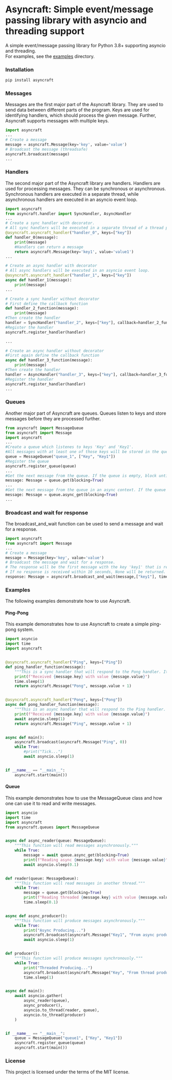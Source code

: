 # Asyncraft: Simple event/message passing library with asyncio and threading support
A simple event/message passing library for Python 3.8+ supporting asyncio and threading.
<br>For examples, see the [examples](examples) directory.
### Installation
```bash
pip install asyncraft
```
### Messages
Messages are the first major part of the Asyncraft library. They are used to send data between different parts of the program.
Keys are used for identifying handlers, which should process the given message. Further, Asyncraft supports messages with multiple keys.
```python
import asyncraft
...
# Create a message
message = asyncraft.Message(key='key', value='value')
# Broadcast the message (threadsafe)
asyncraft.broadcast(message)
...
```
### Handlers
The second major part of the Asyncraft library are handlers.
Handlers are used for processing messages.
They can be synchronous or asynchronous.
Synchronous handlers are executed in a separate thread, while asynchronous handlers are executed in an asyncio event loop.
```python
import asyncraft
from asyncraft.handler import SyncHandler, AsyncHandler
...
# Create a sync handler with decorator.
# All sync handlers will be executed in a separate thread of a thread pool.
@asyncraft.asyncraft_handler("handler_0", keys=["key"])
def handler_0(message):
    print(message)
    #Handlers can return a message
    return asyncraft.Message(key='key1', value='value1')
...

# Create an async handler with decorator
# All async handlers will be executed in an asyncio event loop.
@asyncraft.asyncraft_handler("handler_1", keys=["key"])
async def handler_1(message):
    print(message)
...

# Create a sync handler without decorator
# First define the callback function
def handler_2_function(message):
    print(message)
#Then create the handler
handler = SyncHandler("handler_2", keys=["key"], callback=handler_2_function)
#Register the handler
asyncraft.register_handler(handler)

...

# Create an async handler without decorator
#First again define the callback function
async def handler_3_function(message):
    print(message)
#Then create the handler
handler = AsyncHandler("handler_3", keys=["key"], callback=handler_3_function)
#Register the handler
asyncraft.register_handler(handler)
...
```
### Queues
Another major part of Asyncraft are queues.
Queues listen to keys and store messages before they are processed further.
```python
from asyncraft import MessageQueue
from asyncraft import Message
import asyncraft
...
#Create a queue which listenes to keys 'Key' and 'Key1'.
#All messages with at least one of those keys will be stored in the queue.
queue = MessageQueue("queue_1", ["Key", "Key1"])
#Register the queue
asyncraft.register_queue(queue)
...
#Get the next message from the queue. If the queue is empty, block until a message is available.
message: Message = queue.get(blocking=True)
...
#Get the next message from the queue in an async context. If the queue is empty, block until a message is available.
message: Message = queue.async_get(blocking=True) 
...
```
### Broadcast and wait for response
The broadcast_and_wait function can be used to send a message and wait for a response.
```python
import asyncraft
from asyncraft import Message
...
# Create a message
message = Message(key='key', value='value')
# Broadcast the message and wait for a response.
# The response will be the first message with the key 'key1' that is received.
# If no response is received within 10 seconds, None will be returned.
response: Message = asyncraft.broadcast_and_wait(message,["key1"], timeout=10)
```
### Examples
The following examples demonstrate how to use Asyncraft.
#### Ping-Pong
This example demonstrates how to use Asyncraft to create a simple ping-pong system.
```python
import asyncio
import time
import asyncraft


@asyncraft.asyncraft_handler("Ping", keys=["Ping"])
def ping_handler_function(message):
    """This is a sync handler that will respond to the Pong handler. It will be executed in a separate thread."""
    print(f"Received {message.key} with value {message.value}")
    time.sleep(1)
    return asyncraft.Message("Pong", message.value + 1)


@asyncraft.asyncraft_handler("Pong", keys=["Pong"])
async def pong_handler_function(message):
    """This is an async handler that will respond to the Ping handler. It will be executed in the event loop."""
    print(f"Received {message.key} with value {message.value}")
    await asyncio.sleep(1)
    return asyncraft.Message("Ping", message.value + 1)


async def main():
    asyncraft.broadcast(asyncraft.Message("Ping", 0))
    while True:
        #print("Tick...")
        await asyncio.sleep(1)


if __name__ == "__main__":
    asyncraft.start(main())
```
#### Queue
This example demonstrates how to use the MessageQueue class and how one can use it to read and write messages.
```python
import asyncio
import time
import asyncraft
from asyncraft.queues import MessageQueue


async def async_reader(queue: MessageQueue):
    """This function will read messages asynchronously."""
    while True:
        message = await queue.async_get(blocking=True)
        print(f"Reading async {message.key} with value {message.value}")
        await asyncio.sleep(0.1)


def reader(queue: MessageQueue):
    """This function will read messages in another thread."""
    while True:
        message = queue.get(blocking=True)
        print(f"Reading threaded {message.key} with value {message.value}")
        time.sleep(0.1)


async def async_producer():
    """This function will produce messages asynchronously."""
    while True:
        print("Async Producing...")
        asyncraft.broadcast(asyncraft.Message("Key1", "From async producer"))
        await asyncio.sleep(1)


def producer():
    """This function will produce messages synchronously."""
    while True:
        print("Threaded Producing...")
        asyncraft.broadcast(asyncraft.Message("Key", "From thread producer"))
        time.sleep(1)


async def main():
    await asyncio.gather(
        async_reader(queue),
        async_producer(),
        asyncio.to_thread(reader, queue),
        asyncio.to_thread(producer)
    )


if __name__ == "__main__":
    queue = MessageQueue("queue1", ["Key", "Key1"])
    asyncraft.register_queue(queue)
    asyncraft.start(main())
```
### License
This project is licensed under the terms of the MIT license.